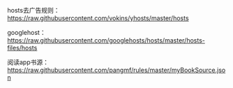 hosts去广告规则：https://raw.githubusercontent.com/vokins/yhosts/master/hosts


googlehost：https://raw.githubusercontent.com/googlehosts/hosts/master/hosts-files/hosts


阅读app书源：https://raw.githubusercontent.com/pangmf/rules/master/myBookSource.json
